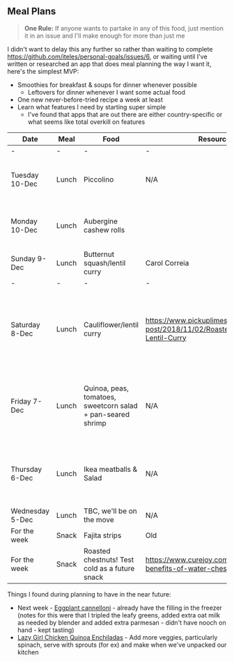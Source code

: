 ## Meal Plans

> **One Rule:** If anyone wants to partake in any of this food, just mention it in an issue and I'll make enough for more than just me

I didn't want to delay this any further so rather than waiting to complete
https://github.com/iteles/personal-goals/issues/6, or waiting until I've written
or researched an app that does meal planning the way I want it, here's the simplest
MVP:
+ Smoothies for breakfast & soups for dinner whenever possible
  + Leftovers for dinner whenever I want some actual food
+ One new never-before-tried recipe a week at least
+ Learn what features I need by starting super simple
  + I've found that apps that are out there are either country-specific or
  what seems like total overkill on features

| Date | Meal | Food  | Resource  | New? | Thoughts   |
|---|---|---|---|---|---|
| - | - | - | - | - | - |
| Tuesday 10-Dec | Lunch  | Piccolino  | N/A  | N/A   | Have to be on construction site most of the day |
| Monday 10-Dec | Lunch  | Aubergine cashew rolls  |   | New   | Trial with pre-made frozen & defrosted filling |
| Sunday 9-Dec | Lunch  | Butternut squash/lentil curry  | Carol Correia  | Old   | Need to use up ingredients |
| - | - | - | - | - | - |
| Saturday 8-Dec | Lunch  | Cauliflower/lentil curry  | https://www.pickuplimes.com/single-post/2018/11/02/Roasted-Cauliflower-Lentil-Curry  | New   | Café da Ponte as we went to opo.js on Friday night and I don't waste mornings cooking|
| Friday 7-Dec | Lunch | Quinoa, peas, tomatoes, sweetcorn salad + pan-seared shrimp  | N/A  | New  | Turns out we had leftover tuna sauce in the fridge so made a pasta bake instead|
| Thursday 6-Dec | Lunch  | Ikea meatballs & Salad  | N/A  | Old   | Had lunch at a restaurant as were on the construction site|
| Wednesday 5-Dec | Lunch  | TBC, we'll be on the move  | N/A | N/A |   |
| For the week | Snack | Fajita strips | Old | | |
| For the week  | Snack   | Roasted chestnuts! Test cold as a future snack  | https://www.curejoy.com/content/health-benefits-of-water-chestnuts/  | New | Soak in salt water for 15mins, 25 mins in oven |


Things I found during planning to have in the near future:
+ Next week - [Eggplant cannelloni](http://www.everylastbite.com/2016/01/26/eggplant-cannelloni/) - already have the filling in the freezer
(notes for this were that I tripled the leafy greens, added extra oat milk as needed
by blender and added extra parmesan - didn't have nooch on hand - kept tasting)
+ [Lazy Girl Chicken Quinoa Enchiladas](https://pinchofyum.com/lazy-girl-chicken-quinoa-enchiladas) -
Add more veggies, particularly spinach, serve with sprouts (for ex) and make when we've unpacked our kitchen
